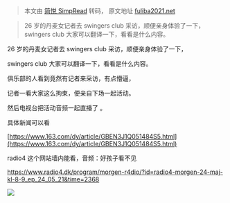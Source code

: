 > 本文由 [简悦 SimpRead](http://ksria.com/simpread/) 转码， 原文地址 [fuliba2021.net](https://fuliba2021.net/louise.html)

> 26 岁的丹麦女记者去 swingers club 采访，顺便亲身体验了一下， swingers club 大家可以翻译一下，看看是什么内容。

26 岁的丹麦女记者去 swingers club 采访，顺便亲身体验了一下，

swingers club 大家可以翻译一下，看看是什么内容。

俱乐部的人看到竟然有记者来采访，有点懵逼，

记者一看大家这么拘束，便亲自下场一起活动。

然后电视台把活动音频一起直播了 。

具体新闻可以看

[https://www.163.com/dy/article/GBEN3J1Q051484S5.html](https://www.163.com/dy/article/GBEN3J1Q051484S5.html)

radio4 这个网站墙内能看，音频：好孩子看不见

https://www.radio4.dk/program/morgen-r4dio/?id=radio4-morgen-24-maj-kl-8-9_ep_24_05_21&time=2368

![](https://tva4.sinaimg.cn/large/007asALTgy1gr5eg1slvyj30j69ljb29.jpg)